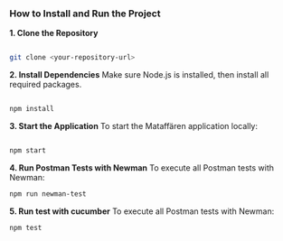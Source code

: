 ### How to Install and Run the Project
**1. Clone the Repository**
```bash

git clone <your-repository-url>
```
**2. Install Dependencies**
Make sure Node.js is installed, then install all required packages.

```bash

npm install
```
**3. Start the Application**
To start the Mataffären application locally:

```bash

npm start
```
**4. Run Postman Tests with Newman**
To execute all Postman tests with Newman:

```bash
npm run newman-test
```

**5. Run test with cucumber**
To execute all Postman tests with Newman:

```bash
npm test
```